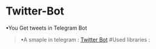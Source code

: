 # Twitter-Bot
•You Get tweets in Telegram Bot
>•A smaple in telegram : [Twitter Bot](https://telegram.me/TwitterRubot)
#Used libraries :
